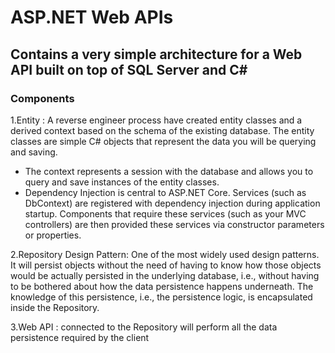 # ASP.NET Web APIs
## Contains a very simple architecture for a Web API built on top of SQL Server and C#
### Components
1.Entity : A reverse engineer process have created entity classes and a derived context based on the schema of the existing database. The entity classes are simple C# objects that represent the data you will be querying and saving.
 - The context represents a session with the database and allows you to query and save instances of the entity classes.
 - Dependency Injection is central to ASP.NET Core. Services (such as DbContext) are registered with dependency injection during application startup. Components that require these services (such as your MVC controllers) are then provided these services via constructor parameters or properties.
 
2.Repository Design Pattern: One of the most widely used design patterns. It will persist objects without the need of having to know how those objects would be actually persisted in the underlying database, i.e., without having to be bothered about how the data persistence happens underneath. The knowledge of this persistence, i.e., the persistence logic, is encapsulated inside the Repository.

3.Web API : connected to the Repository will perform all the data persistence required by the client
